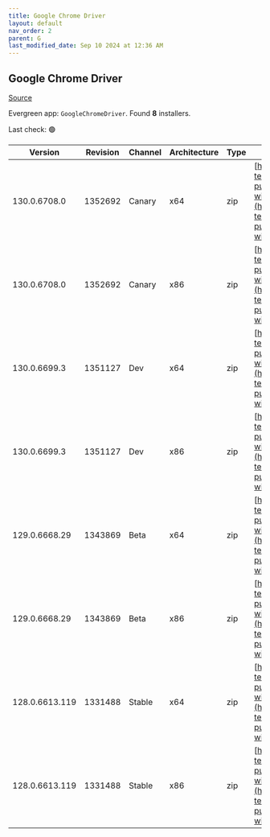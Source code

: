 ```yaml
---
title: Google Chrome Driver
layout: default
nav_order: 2
parent: G
last_modified_date: Sep 10 2024 at 12:36 AM
---
```


## Google Chrome Driver

[Source](https://googlechromelabs.github.io/chrome-for-testing/)

Evergreen app: `GoogleChromeDriver`. Found **8** installers.

Last check: 🟢

| Version        | Revision | Channel | Architecture | Type | URI                                                                                                                                                                                                          |
| -------------- | -------- | ------- | ------------ | ---- | ------------------------------------------------------------------------------------------------------------------------------------------------------------------------------------------------------------ |
| 130.0.6708.0   | 1352692  | Canary  | x64          | zip  | [https://storage.googleapis.com/chrome-for-testing-public/130.0.6708.0/win64/chromedriver-win64.zip](https://storage.googleapis.com/chrome-for-testing-public/130.0.6708.0/win64/chromedriver-win64.zip)     |
| 130.0.6708.0   | 1352692  | Canary  | x86          | zip  | [https://storage.googleapis.com/chrome-for-testing-public/130.0.6708.0/win32/chromedriver-win32.zip](https://storage.googleapis.com/chrome-for-testing-public/130.0.6708.0/win32/chromedriver-win32.zip)     |
| 130.0.6699.3   | 1351127  | Dev     | x64          | zip  | [https://storage.googleapis.com/chrome-for-testing-public/130.0.6699.3/win64/chromedriver-win64.zip](https://storage.googleapis.com/chrome-for-testing-public/130.0.6699.3/win64/chromedriver-win64.zip)     |
| 130.0.6699.3   | 1351127  | Dev     | x86          | zip  | [https://storage.googleapis.com/chrome-for-testing-public/130.0.6699.3/win32/chromedriver-win32.zip](https://storage.googleapis.com/chrome-for-testing-public/130.0.6699.3/win32/chromedriver-win32.zip)     |
| 129.0.6668.29  | 1343869  | Beta    | x64          | zip  | [https://storage.googleapis.com/chrome-for-testing-public/129.0.6668.29/win64/chromedriver-win64.zip](https://storage.googleapis.com/chrome-for-testing-public/129.0.6668.29/win64/chromedriver-win64.zip)   |
| 129.0.6668.29  | 1343869  | Beta    | x86          | zip  | [https://storage.googleapis.com/chrome-for-testing-public/129.0.6668.29/win32/chromedriver-win32.zip](https://storage.googleapis.com/chrome-for-testing-public/129.0.6668.29/win32/chromedriver-win32.zip)   |
| 128.0.6613.119 | 1331488  | Stable  | x64          | zip  | [https://storage.googleapis.com/chrome-for-testing-public/128.0.6613.119/win64/chromedriver-win64.zip](https://storage.googleapis.com/chrome-for-testing-public/128.0.6613.119/win64/chromedriver-win64.zip) |
| 128.0.6613.119 | 1331488  | Stable  | x86          | zip  | [https://storage.googleapis.com/chrome-for-testing-public/128.0.6613.119/win32/chromedriver-win32.zip](https://storage.googleapis.com/chrome-for-testing-public/128.0.6613.119/win32/chromedriver-win32.zip) |
